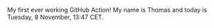 My first ever working GitHub Action!
My name is Thomas and today is Tuesday, 8 November, 13:47 CET. 
